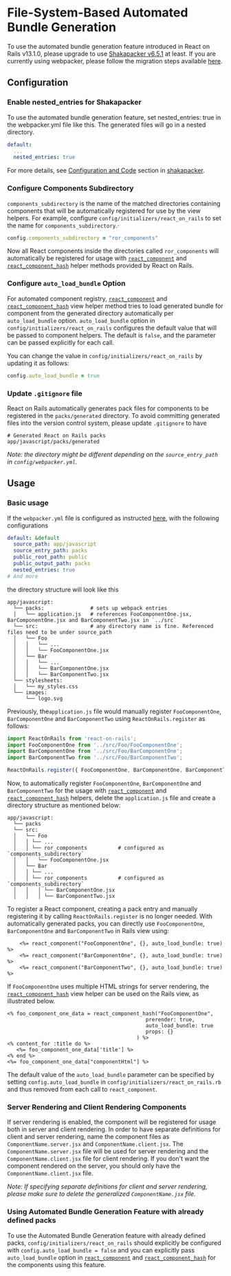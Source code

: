 # File-System-Based Automated Bundle Generation

To use the automated bundle generation feature introduced in React on Rails v13.1.0, please upgrade to use [Shakapacker v6.5.1](https://github.com/shakacode/shakapacker/tree/v6.5.1) at least. If you are currently using webpacker, please follow the migration steps available [here](https://github.com/shakacode/shakapacker/blob/master/docs/v6_upgrade.md).

## Configuration

### Enable nested_entries for Shakapacker
To use the automated bundle generation feature, set nested_entries: true in the webpacker.yml file like this. The generated files will go in a nested directory.

```yml
default:
  ...
  nested_entries: true
```

For more details, see [Configuration and Code](https://github.com/shakacode/shakapacker#configuration-and-code) section in [shakapacker](https://github.com/shakacode/shakapacker/).

### Configure Components Subdirectory
`components_subdirectory`  is the name of the matched directories containing components that will be automatically registered for use by the view helpers.
For example, configure `config/initializers/react_on_rails` to set the name for `components_subdirectory`.·

```rb
config.components_subdirectory = "ror_components"
```

Now all React components inside the directories called `ror_components` will automatically be registered for usage with [`react_component`](https://www.shakacode.com/react-on-rails/docs/api/view-helpers-api/#react_component) and [`react_component_hash`](https://www.shakacode.com/react-on-rails/docs/api/view-helpers-api/#react_component_hash) helper methods provided by React on Rails.

### Configure `auto_load_bundle` Option

For automated component registry, [`react_component`](https://www.shakacode.com/react-on-rails/docs/api/view-helpers-api/#react_component) and [`react_component_hash`](https://www.shakacode.com/react-on-rails/docs/api/view-helpers-api/#react_component_hash) view helper method tries to load generated bundle for component from the generated directory automatically per `auto_load_bundle` option. `auto_load_bundle` option in `config/initializers/react_on_rails` configures the default value that will be passed to component helpers. The default is `false`, and the parameter can be passed explicitly for each call.

You can change the value in `config/initializers/react_on_rails` by updating it as follows:

```rb
config.auto_load_bundle = true
```

### Update `.gitignore` file
React on Rails automatically generates pack files for components to be registered in the `packs/generated` directory. To avoid committing generated files into the version control system, please update `.gitignore` to have 

```gitignore
# Generated React on Rails packs
app/javascript/packs/generated
```

*Note: the directory might be different depending on the `source_entry_path` in `config/webpacker.yml`.*

## Usage

### Basic usage

If the `webpacker.yml` file is configured as instructed [here](https://github.com/shakacode/shakapacker#configuration-and-code), with the following configurations

```yml
default: &default
  source_path: app/javascript
  source_entry_path: packs 
  public_root_path: public
  public_output_path: packs
  nested_entries: true
# And more 
```

the directory structure will look like this
```
app/javascript:
  └── packs:               # sets up webpack entries
  │   └── application.js   # references FooComponentOne.jsx, BarComponentOne.jsx and BarComponentTwo.jsx in `../src`
  └── src:                 # any directory name is fine. Referenced files need to be under source_path
  │   └── Foo
  │   │   └── ...
  │   │   └── FooComponentOne.jsx
  │   └── Bar
  │   │   └── ...
  │   │   └── BarComponentOne.jsx
  │   │   └── BarComponentTwo.jsx
  └── stylesheets:
  │   └── my_styles.css
  └── images:
      └── logo.svg
```

Previously, the`application.js` file would manually register `FooComponentOne`, `BarComponentOne` and `BarComponentTwo` using `ReactOnRails.register` as follows:
```jsx
import ReactOnRails from 'react-on-rails';
import FooComponentOne from '../src/Foo/FooComponentOne';
import BarComponentOne from '../src/Foo/BarComponentOne';
import BarComponentTwo from '../src/Foo/BarComponentTwo';

ReactOnRails.register({ FooComponentOne, BarComponentOne, BarComponentTwo });
```

Now, to automatically register `FooComponentOne`, `BarComponentOne` and `BarComponentTwo` for the usage with [`react_component`](https://www.shakacode.com/react-on-rails/docs/api/view-helpers-api/#react_component) and [`react_component_hash`](https://www.shakacode.com/react-on-rails/docs/api/view-helpers-api/#react_component_hash) helpers, delete the `application.js` file and create a directory structure as mentioned below:

```
app/javascript:
  └── packs                      
  └── src:                   
  │   └── Foo
  │   │ └── ...
  │   │ └── ror_components          # configured as `components_subdirectory`
  │   │   └── FooComponentOne.jsx
  │   └── Bar
  │   │ └── ...
  │   │ └── ror_components          # configured as `components_subdirectory`
  │   │   │ └── BarComponentOne.jsx
  │   │   │ └── BarComponentTwo.jsx       
```

To register a React component, creating a pack entry and manually registering it by calling `ReactOnRails.register` is no longer needed. With automatically generated packs, you can directly use `FooComponentOne`, `BarComponentOne` and `BarComponentTwo` in Rails view using:

```erb
    <%= react_component("FooComponentOne", {}, auto_load_bundle: true) %>    
    <%= react_component("BarComponentOne", {}, auto_load_bundle: true) %>    
    <%= react_component("BarComponentTwo", {}, auto_load_bundle: true) %>    
```

If `FooComponentOne` uses multiple HTML strings for server rendering, the [`react_component_hash`](https://www.shakacode.com/react-on-rails/docs/api/view-helpers-api/#react_component_hash) view helper can be used on the Rails view, as illustrated below.

```erb
<% foo_component_one_data = react_component_hash("FooComponentOne", 
                                             prerender: true,
                                             auto_load_bundle: true
                                             props: {}
                                          ) %>   
<% content_for :title do %>
   <%= foo_component_one_data['title'] %>
<% end %>
<%= foo_component_one_data["componentHtml"] %>
```

The default value of the `auto_load_bundle` parameter can be specified by setting `config.auto_load_bundle` in `config/initializers/react_on_rails.rb` and thus removed from each call to `react_component`.

### Server Rendering and Client Rendering Components

If server rendering is enabled, the component will be registered for usage both in server and client rendering. In order to have separate definitions for client and server rendering, name the component files as `ComponentName.server.jsx` and `ComponentName.client.jsx`. The `ComponentName.server.jsx` file will be used for server rendering and the `ComponentName.client.jsx` file for client rendering. If you don't want the component rendered on the server, you should only have the `ComponentName.client.jsx` file.

*Note: If specifying separate definitions for client and server rendering, please make sure to delete the generalized `ComponentName.jsx` file.*

### Using Automated Bundle Generation Feature with already defined packs

To use the Automated Bundle Generation feature with already defined packs, `config/initializers/react_on_rails` should explicitly be configured with `config.auto_load_bundle = false` and you can explicitly pass `auto_load_bundle` option in [`react_component`](https://www.shakacode.com/react-on-rails/docs/api/view-helpers-api/#react_component) and  [`react_component_hash`](https://www.shakacode.com/react-on-rails/docs/api/view-helpers-api/#react_component_hash) for the components using this feature.


